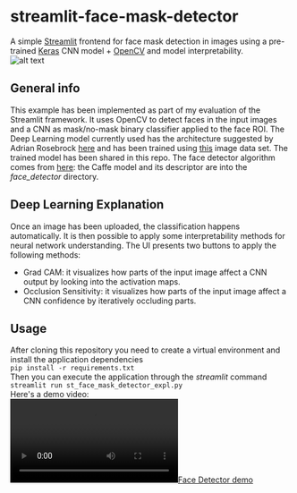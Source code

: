 # streamlit-face-mask-detector
A simple [Streamlit](https://www.streamlit.io/) frontend for face mask detection in images using a pre-trained [Keras](https://keras.io/) CNN model + [OpenCV](https://opencv.org/) and model interpretability.  
![alt text](https://github.com/virtualramblas/streamlit-face-mask-detector/raw/master/images/demo_image.PNG "Demo image")  
## General info
This example has been implemented as part of my evaluation of the Streamlit framework. It uses OpenCV to detect faces in the input images and a CNN as mask/no-mask binary classifier applied to the face ROI. The Deep Learning model currently used has the architecture suggested by Adrian Rosebrock [here](https://www.pyimagesearch.com/2020/05/04/covid-19-face-mask-detector-with-opencv-keras-tensorflow-and-deep-learning/) and has been trained using [this](https://github.com/prajnasb/observations/tree/master/experiements/data) image data set. The trained model has been shared in this repo. The face detector algorithm comes from [here](https://github.com/Shiva486/facial_recognition): the Caffe model and its descriptor are into the *face_detector* directory.    
## Deep Learning Explanation
Once an image has been uploaded, the classification happens automatically. It is then possible to apply some interpretability methods for neural network understanding. The UI presents two buttons to apply the following methods:
- Grad CAM: it visualizes how parts of the input image affect a CNN output by looking into the activation maps.
- Occlusion Sensitivity: it visualizes how parts of the input image affect a CNN confidence by iteratively occluding parts.
## Usage
After cloning this repository you need to create a virtual environment and install the application dependencies  
```pip install -r requirements.txt```  
Then you can execute the application through the *streamlit* command  
```streamlit run st_face_mask_detector_expl.py```  
Here's a demo video:  
[![Face Detector demo](https://github.com/virtualramblas/streamlit-face-mask-detector/tree/master/videos/streamlit-st_face_mask_detector_expl-2020-05-17-23-05-29.webm.mp4)](https://github.com/virtualramblas/streamlit-face-mask-detector/tree/master/videos/streamlit-st_face_mask_detector_expl-2020-05-17-23-05-29.webm.mp4)

